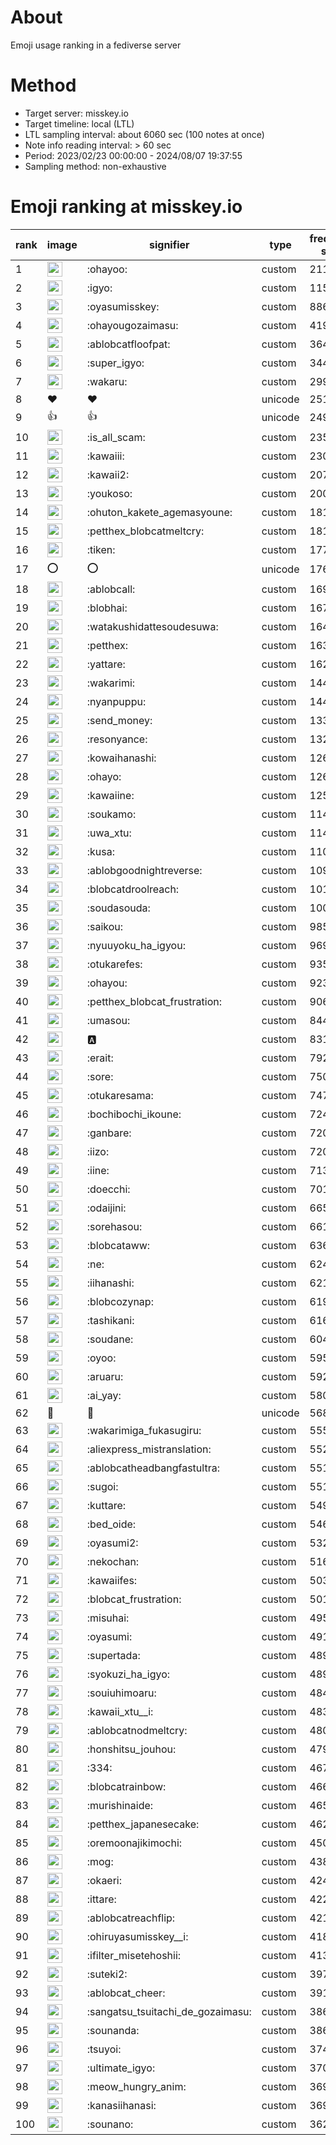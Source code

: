 # About
Emoji usage ranking in a fediverse server

# Method
- Target server: misskey.io
- Target timeline: local (LTL)
- LTL sampling interval: about 6060 sec (100 notes at once)
- Note info reading interval: > 60 sec
- Period: 2023/02/23 00:00:00 - 2024/08/07 19:37:55 
- Sampling method: non-exhaustive

# Emoji ranking at misskey.io

|rank|image|signifier|type|frequency score|
|----|----|----|----|----|
|1|<img height="24" src="https://misskey.io/emoji/ohayoo.webp">|:ohayoo:|custom|211115|
|2|<img height="24" src="https://misskey.io/emoji/igyo.webp">|:igyo:|custom|115377|
|3|<img height="24" src="https://misskey.io/emoji/oyasumisskey.webp">|:oyasumisskey:|custom|88602|
|4|<img height="24" src="https://misskey.io/emoji/ohayougozaimasu.webp">|:ohayougozaimasu:|custom|41901|
|5|<img height="24" src="https://misskey.io/emoji/ablobcatfloofpat.webp">|:ablobcatfloofpat:|custom|36461|
|6|<img height="24" src="https://misskey.io/emoji/super_igyo.webp">|:super_igyo:|custom|34409|
|7|<img height="24" src="https://misskey.io/emoji/wakaru.webp">|:wakaru:|custom|29993|
|8|❤|❤|unicode|25147|
|9|👍|👍|unicode|24911|
|10|<img height="24" src="https://misskey.io/emoji/is_all_scam.webp">|:is_all_scam:|custom|23587|
|11|<img height="24" src="https://misskey.io/emoji/kawaiii.webp">|:kawaiii:|custom|23042|
|12|<img height="24" src="https://misskey.io/emoji/kawaii2.webp">|:kawaii2:|custom|20714|
|13|<img height="24" src="https://misskey.io/emoji/youkoso.webp">|:youkoso:|custom|20019|
|14|<img height="24" src="https://misskey.io/emoji/ohuton_kakete_agemasyoune.webp">|:ohuton_kakete_agemasyoune:|custom|18154|
|15|<img height="24" src="https://misskey.io/emoji/petthex_blobcatmeltcry.webp">|:petthex_blobcatmeltcry:|custom|18120|
|16|<img height="24" src="https://misskey.io/emoji/tiken.webp">|:tiken:|custom|17790|
|17|⭕|⭕|unicode|17682|
|18|<img height="24" src="https://misskey.io/emoji/ablobcall.webp">|:ablobcall:|custom|16983|
|19|<img height="24" src="https://misskey.io/emoji/blobhai.webp">|:blobhai:|custom|16752|
|20|<img height="24" src="https://misskey.io/emoji/watakushidattesoudesuwa.webp">|:watakushidattesoudesuwa:|custom|16446|
|21|<img height="24" src="https://misskey.io/emoji/petthex.webp">|:petthex:|custom|16361|
|22|<img height="24" src="https://misskey.io/emoji/yattare.webp">|:yattare:|custom|16246|
|23|<img height="24" src="https://misskey.io/emoji/wakarimi.webp">|:wakarimi:|custom|14473|
|24|<img height="24" src="https://misskey.io/emoji/nyanpuppu.webp">|:nyanpuppu:|custom|14403|
|25|<img height="24" src="https://misskey.io/emoji/send_money.webp">|:send_money:|custom|13312|
|26|<img height="24" src="https://misskey.io/emoji/resonyance.webp">|:resonyance:|custom|13217|
|27|<img height="24" src="https://misskey.io/emoji/kowaihanashi.webp">|:kowaihanashi:|custom|12644|
|28|<img height="24" src="https://misskey.io/emoji/ohayo.webp">|:ohayo:|custom|12609|
|29|<img height="24" src="https://misskey.io/emoji/kawaiine.webp">|:kawaiine:|custom|12522|
|30|<img height="24" src="https://misskey.io/emoji/soukamo.webp">|:soukamo:|custom|11499|
|31|<img height="24" src="https://misskey.io/emoji/uwa_xtu.webp">|:uwa_xtu:|custom|11484|
|32|<img height="24" src="https://misskey.io/emoji/kusa.webp">|:kusa:|custom|11045|
|33|<img height="24" src="https://misskey.io/emoji/ablobgoodnightreverse.webp">|:ablobgoodnightreverse:|custom|10981|
|34|<img height="24" src="https://misskey.io/emoji/blobcatdroolreach.webp">|:blobcatdroolreach:|custom|10180|
|35|<img height="24" src="https://misskey.io/emoji/soudasouda.webp">|:soudasouda:|custom|10095|
|36|<img height="24" src="https://misskey.io/emoji/saikou.webp">|:saikou:|custom|9856|
|37|<img height="24" src="https://misskey.io/emoji/nyuuyoku_ha_igyou.webp">|:nyuuyoku_ha_igyou:|custom|9698|
|38|<img height="24" src="https://misskey.io/emoji/otukarefes.webp">|:otukarefes:|custom|9355|
|39|<img height="24" src="https://misskey.io/emoji/ohayou.webp">|:ohayou:|custom|9232|
|40|<img height="24" src="https://misskey.io/emoji/petthex_blobcat_frustration.webp">|:petthex_blobcat_frustration:|custom|9060|
|41|<img height="24" src="https://misskey.io/emoji/umasou.webp">|:umasou:|custom|8447|
|42|<img height="24" src="https://misskey.io/emoji/a.webp">|:a:|custom|8319|
|43|<img height="24" src="https://misskey.io/emoji/erait.webp">|:erait:|custom|7924|
|44|<img height="24" src="https://misskey.io/emoji/sore.webp">|:sore:|custom|7508|
|45|<img height="24" src="https://misskey.io/emoji/otukaresama.webp">|:otukaresama:|custom|7478|
|46|<img height="24" src="https://misskey.io/emoji/bochibochi_ikoune.webp">|:bochibochi_ikoune:|custom|7245|
|47|<img height="24" src="https://misskey.io/emoji/ganbare.webp">|:ganbare:|custom|7205|
|48|<img height="24" src="https://misskey.io/emoji/iizo.webp">|:iizo:|custom|7205|
|49|<img height="24" src="https://misskey.io/emoji/iine.webp">|:iine:|custom|7136|
|50|<img height="24" src="https://misskey.io/emoji/doecchi.webp">|:doecchi:|custom|7019|
|51|<img height="24" src="https://misskey.io/emoji/odaijini.webp">|:odaijini:|custom|6658|
|52|<img height="24" src="https://misskey.io/emoji/sorehasou.webp">|:sorehasou:|custom|6617|
|53|<img height="24" src="https://misskey.io/emoji/blobcataww.webp">|:blobcataww:|custom|6365|
|54|<img height="24" src="https://misskey.io/emoji/ne.webp">|:ne:|custom|6241|
|55|<img height="24" src="https://misskey.io/emoji/iihanashi.webp">|:iihanashi:|custom|6217|
|56|<img height="24" src="https://misskey.io/emoji/blobcozynap.webp">|:blobcozynap:|custom|6196|
|57|<img height="24" src="https://misskey.io/emoji/tashikani.webp">|:tashikani:|custom|6167|
|58|<img height="24" src="https://misskey.io/emoji/soudane.webp">|:soudane:|custom|6040|
|59|<img height="24" src="https://misskey.io/emoji/oyoo.webp">|:oyoo:|custom|5952|
|60|<img height="24" src="https://misskey.io/emoji/aruaru.webp">|:aruaru:|custom|5929|
|61|<img height="24" src="https://misskey.io/emoji/ai_yay.webp">|:ai_yay:|custom|5803|
|62|🎉|🎉|unicode|5684|
|63|<img height="24" src="https://misskey.io/emoji/wakarimiga_fukasugiru.webp">|:wakarimiga_fukasugiru:|custom|5550|
|64|<img height="24" src="https://misskey.io/emoji/aliexpress_mistranslation.webp">|:aliexpress_mistranslation:|custom|5520|
|65|<img height="24" src="https://misskey.io/emoji/ablobcatheadbangfastultra.webp">|:ablobcatheadbangfastultra:|custom|5513|
|66|<img height="24" src="https://misskey.io/emoji/sugoi.webp">|:sugoi:|custom|5510|
|67|<img height="24" src="https://misskey.io/emoji/kuttare.webp">|:kuttare:|custom|5491|
|68|<img height="24" src="https://misskey.io/emoji/bed_oide.webp">|:bed_oide:|custom|5467|
|69|<img height="24" src="https://misskey.io/emoji/oyasumi2.webp">|:oyasumi2:|custom|5329|
|70|<img height="24" src="https://misskey.io/emoji/nekochan.webp">|:nekochan:|custom|5165|
|71|<img height="24" src="https://misskey.io/emoji/kawaiifes.webp">|:kawaiifes:|custom|5033|
|72|<img height="24" src="https://misskey.io/emoji/blobcat_frustration.webp">|:blobcat_frustration:|custom|5011|
|73|<img height="24" src="https://misskey.io/emoji/misuhai.webp">|:misuhai:|custom|4954|
|74|<img height="24" src="https://misskey.io/emoji/oyasumi.webp">|:oyasumi:|custom|4915|
|75|<img height="24" src="https://misskey.io/emoji/supertada.webp">|:supertada:|custom|4896|
|76|<img height="24" src="https://misskey.io/emoji/syokuzi_ha_igyo.webp">|:syokuzi_ha_igyo:|custom|4891|
|77|<img height="24" src="https://misskey.io/emoji/souiuhimoaru.webp">|:souiuhimoaru:|custom|4841|
|78|<img height="24" src="https://misskey.io/emoji/kawaii_xtu__i.webp">|:kawaii_xtu__i:|custom|4834|
|79|<img height="24" src="https://misskey.io/emoji/ablobcatnodmeltcry.webp">|:ablobcatnodmeltcry:|custom|4801|
|80|<img height="24" src="https://misskey.io/emoji/honshitsu_jouhou.webp">|:honshitsu_jouhou:|custom|4795|
|81|<img height="24" src="https://misskey.io/emoji/334.webp">|:334:|custom|4679|
|82|<img height="24" src="https://misskey.io/emoji/blobcatrainbow.webp">|:blobcatrainbow:|custom|4662|
|83|<img height="24" src="https://misskey.io/emoji/murishinaide.webp">|:murishinaide:|custom|4656|
|84|<img height="24" src="https://misskey.io/emoji/petthex_japanesecake.webp">|:petthex_japanesecake:|custom|4626|
|85|<img height="24" src="https://misskey.io/emoji/oremoonajikimochi.webp">|:oremoonajikimochi:|custom|4502|
|86|<img height="24" src="https://misskey.io/emoji/mog.webp">|:mog:|custom|4381|
|87|<img height="24" src="https://misskey.io/emoji/okaeri.webp">|:okaeri:|custom|4244|
|88|<img height="24" src="https://misskey.io/emoji/ittare.webp">|:ittare:|custom|4224|
|89|<img height="24" src="https://misskey.io/emoji/ablobcatreachflip.webp">|:ablobcatreachflip:|custom|4214|
|90|<img height="24" src="https://misskey.io/emoji/ohiruyasumisskey__i.webp">|:ohiruyasumisskey__i:|custom|4182|
|91|<img height="24" src="https://misskey.io/emoji/ifilter_misetehoshii.webp">|:ifilter_misetehoshii:|custom|4134|
|92|<img height="24" src="https://misskey.io/emoji/suteki2.webp">|:suteki2:|custom|3971|
|93|<img height="24" src="https://misskey.io/emoji/ablobcat_cheer.webp">|:ablobcat_cheer:|custom|3918|
|94|<img height="24" src="https://misskey.io/emoji/sangatsu_tsuitachi_de_gozaimasu.webp">|:sangatsu_tsuitachi_de_gozaimasu:|custom|3865|
|95|<img height="24" src="https://misskey.io/emoji/sounanda.webp">|:sounanda:|custom|3864|
|96|<img height="24" src="https://misskey.io/emoji/tsuyoi.webp">|:tsuyoi:|custom|3748|
|97|<img height="24" src="https://misskey.io/emoji/ultimate_igyo.webp">|:ultimate_igyo:|custom|3705|
|98|<img height="24" src="https://misskey.io/emoji/meow_hungry_anim.webp">|:meow_hungry_anim:|custom|3699|
|99|<img height="24" src="https://misskey.io/emoji/kanasiihanasi.webp">|:kanasiihanasi:|custom|3692|
|100|<img height="24" src="https://misskey.io/emoji/sounano.webp">|:sounano:|custom|3627|
